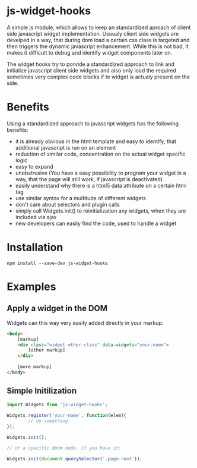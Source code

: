 # js-widget-hooks
A simple js module, which allows to keep an standardized aproach of client side javascript widget implementation. Usuualy client side widgets are develped in a way, that during dom load a certain css class is targeted and then triggers the dynamic javascript enhancement. While this is not bad, it makes it difficult to debug and identify widget components later on. 

The widget hooks try to porvide a standardized approach to link and initialize javascript client side widgets and also only load the required sometimes very complex code blocks if te widget is actualy present on the side.

# Benefits

Using a standardized approach to javascript widgets has the following benefits:

* it is already obvious in the html template and easy to identify, that additional javascript is run on an element
* reduction of similar code, concentration on the actual widget specific logic
* easy to expand
* unobstrusive (You have a easy possibility to program your widget in a way, that the page will still work, if javascript is deactivated)
* easily understand why there is a html5 data attribute on a certain html tag
* use similar syntax for a multitude of different widgets
* don't care about selectors and plugin calls
* simply call Widgets.init() to reinitialization any widgets, when they are included via ajax
* new developers can easily find the code, used to handle a widget

# Installation

```
npm install --save-dev js-widget-hooks
```

# Examples

## Apply a widget in the DOM
Widgets can this way very easily added directly in your markup:
```html
<body>
	[markup]
	<div class="widget other-class" data-widgets="your-name">
		[other markup]
	</div>
	
	[more markup]
</body>
```

## Simple Initilization
```js
import Widgets from 'js-widget-hooks';
	
Widgets.register('your-name', function(elem){		
		// do something
});

Widgets.init();

// or a specific doom node, if you have it:

Widgets.init(document.querySelector('.page-root'));

``` 
